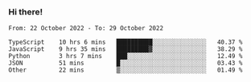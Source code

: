 ### Hi there!

<!--START_SECTION:waka-->

```text
From: 22 October 2022 - To: 29 October 2022

TypeScript    10 hrs 6 mins   ██████████░░░░░░░░░░░░░░░   40.37 %
JavaScript    9 hrs 35 mins   █████████▓░░░░░░░░░░░░░░░   38.29 %
Python        3 hrs 7 mins    ███░░░░░░░░░░░░░░░░░░░░░░   12.49 %
JSON          51 mins         █░░░░░░░░░░░░░░░░░░░░░░░░   03.43 %
Other         22 mins         ▒░░░░░░░░░░░░░░░░░░░░░░░░   01.49 %
```

<!--END_SECTION:waka-->
